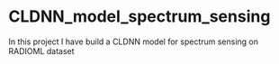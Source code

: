 # CLDNN_model_spectrum_sensing
In this project I have build a CLDNN model for spectrum sensing on RADIOML dataset
